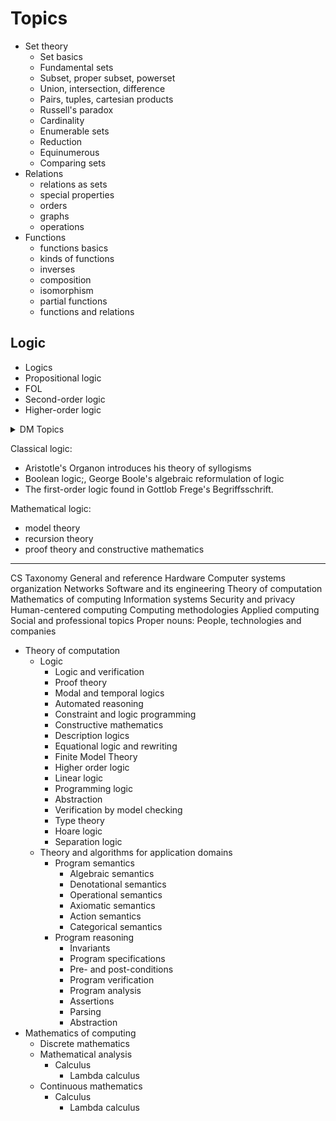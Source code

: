 # Topics

* Set theory
  - Set basics
  - Fundamental sets
  - Subset, proper subset, powerset
  - Union, intersection, difference
  - Pairs, tuples, cartesian products
  - Russell's paradox
  - Cardinality
  - Enumerable sets
  - Reduction
  - Equinumerous
  - Comparing sets
* Relations
  - relations as sets
  - special properties
  - orders
  - graphs
  - operations
* Functions
  - functions basics
  - kinds of functions
  - inverses
  - composition
  - isomorphism
  - partial functions
  - functions and relations

## Logic

* Logics
* Propositional logic
* FOL
* Second-order logic
* Higher-order logic



<details>
<summary>DM Topics</summary>

- Sets
- Relations
- Functions
- Group theory
  - Semigroup
  - Monoid
  - Group
  - Abelian Group
  - Cyclic Group and Subgroup
  - Partially Ordered Set
  - Hasse Diagram
  - Linearly Ordered Set
  - Lattice
- Recurrence relations
  - Linear Recurrence Relations
  - Non-Homogeneous Recurrence Relation
  - Generating Functions
- Mathematical Logic
  - Propositinal logic
    - Connectives
    - Tautologies
    - Contradictions
    - Contingency
    - Propositional Equivalences
    - Inverse, Converse, and Contra-positive
    - Duality Principle
    - Normal Forms: CNF, DNF
  - Predicate logic
    - Well Formed Formula
    - Quantifiers
  - Rules of Inference
    - Addition
    - Conjunction
    - Simplification
    - MP, MT
    - Disjunctive Syllogism
    - Hypothetical Syllogism
    - Constructive Dilemma
    - Destructive Dilemma
  - Operators and Postulates
    - Closure
    - Associative Laws
    - Commutative Laws
    - Distributive Laws
    - Identity 
    - Inverse
    - De Morgan's Law
  - Mathematical induction
    - Induction
    - Strong Induction
- Counting Theory
  - The Rules of Sum and Product
  - Permutations
  - Combinations
  - Pascal's Identity
  - Pigeonhole Principle
  - The Inclusion-Exclusion principle
- Probability
  - Probability Axioms
  - Properties of Probability
  - Conditional Probability
  - Bayes' Theorem
- Graph theory
  - Graph Models
  - Types of Graphs
  - Representation of Graphs
  - Planar vs. Non-planar graph
  - Isomorphism
  - Homomorphism
  - Euler Graphs
  - Hamiltonian Graphs
  - Graph Coloring
  - Traversal
- Trees
  - Properties
  - Centers and Bi-Centers of a Tree
  - Labeled Trees
  - Unlabeled Trees
  - Rooted Tree
  - Binary Search Tree
  - Spanning Trees
  - Kruskal's Algorithm
  - Prim's Algorithm
- Boolean algebra
  - Boolean Functions
  - Boolean Expressions
  - Boolean Identities
  - Canonical Forms
  - Logic Gates
  - Simplification of Boolean Functions
    - Simplification Using Algebraic Functions
    - Karnaugh Maps
    - Simplification Using K-map

</details>



Classical logic:
- Aristotle's Organon introduces his theory of syllogisms
- Boolean logic;, George Boole's algebraic reformulation of logic
- The first-order logic found in Gottlob Frege's Begriffsschrift.

Mathematical logic:
- model theory
- recursion theory
- proof theory and constructive mathematics

---

CS Taxonomy
General and reference
Hardware
Computer systems organization
Networks
Software and its engineering
Theory of computation
Mathematics of computing
Information systems
Security and privacy
Human-centered computing
Computing methodologies
Applied computing
Social and professional topics
Proper nouns: People, technologies and companies



* Theory of computation
  * Logic
    - Logic and verification
    - Proof theory
    - Modal and temporal logics
    - Automated reasoning
    - Constraint and logic programming
    - Constructive mathematics
    - Description logics
    - Equational logic and rewriting
    - Finite Model Theory
    - Higher order logic
    - Linear logic
    - Programming logic
    - Abstraction
    - Verification by model checking
    - Type theory
    - Hoare logic
    - Separation logic
  * Theory and algorithms for application domains
    * Program semantics
      - Algebraic semantics
      - Denotational semantics
      - Operational semantics
      - Axiomatic semantics
      - Action semantics
      - Categorical semantics
    * Program reasoning
      -	Invariants
      -	Program specifications
      -	Pre- and post-conditions
      -	Program verification
      -	Program analysis
      -	Assertions
      -	Parsing
      -	Abstraction
* Mathematics of computing
  * Discrete mathematics
  * Mathematical analysis
    * Calculus
      - Lambda calculus
  * Continuous mathematics
    * Calculus
      - Lambda calculus
